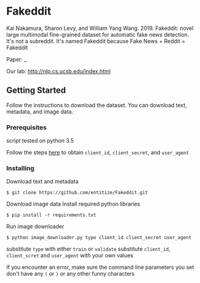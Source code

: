 
# Fakeddit

Kai Nakamura, Sharon Levy, and William Yang Wang. 2019. Fakeddit: novel large multimodal fine-grained dataset for automatic fake news detection.
It's not a subreddit. It's named Fakeddit because Fake News + Reddit = Fakeddit

Paper: _

Our lab: http://nlp.cs.ucsb.edu/index.html

## Getting Started

Follow the instructions to download the dataset. You can download text, metadata, and image data. 

### Prerequisites
script tested on python 3.5

Follow the steps [here](https://github.com/reddit-archive/reddit/wiki/OAuth2) to obtain `client_id`, `client_secret`, and `user_agent`

### Installing

Download text and metadata
```
$ git clone https://github.com/entitize/Fakeddit.git
```

Download image data
Install required python libraries

```
$ pip install -r requirements.txt
```

Run image downloader

```
$ python image_downloader.py type client_id client_secret user_agent
```

substitute `type` with either `train` or `validate`
substitute `client_id`, `client_scret` and `user_agent` with your own values

If you encounter an error, make sure the command line parameters you set don't have any `(` or `)` or any other funny characters